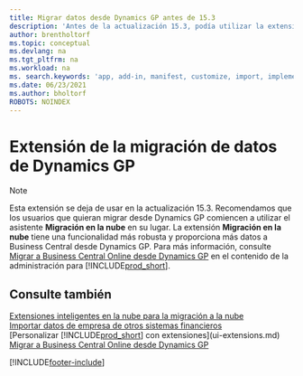 ```yaml
---
title: Migrar datos desde Dynamics GP antes de 15.3
description: 'Antes de la actualización 15.3, podía utilizar la extensión de migración de datos de Dynamics GP para migrar clientes, proveedores, etc. desde Dynamics GP a Business Central.'
author: brentholtorf
ms.topic: conceptual
ms.devlang: na
ms.tgt_pltfrm: na
ms.workload: na
ms. search.keywords: 'app, add-in, manifest, customize, import, implement'
ms.date: 06/23/2021
ms.author: bholtorf
ROBOTS: NOINDEX
---
```

# <a name="the-dynamics-gp-data-migration-extension"></a>Extensión de la migración de datos de Dynamics GP

> [!NOTE]
> Esta extensión se deja de usar en la actualización 15.3. Recomendamos que los usuarios que quieran migrar desde Dynamics GP comiencen a utilizar el asistente **Migración en la nube** en su lugar. La extensión **Migración en la nube** tiene una funcionalidad más robusta y proporciona más datos a Business Central desde Dynamics GP. Para más información, consulte [Migrar a Business Central Online desde Dynamics GP](/dynamics365/business-central/dev-itpro/administration/migrate-dynamics-gp) en el contenido de la administración para [!INCLUDE[prod_short](includes/prod_short.md)].

## <a name="see-also"></a>Consulte también

[Extensiones inteligentes en la nube para la migración a la nube](ui-extensions-data-replication.md)  
[Importar datos de empresa de otros sistemas financieros](across-import-data-configuration-packages.md)  
[Personalizar [!INCLUDE[prod_short](includes/prod_short.md)] con extensiones](ui-extensions.md)  
[Migrar a Business Central Online desde Dynamics GP](/dynamics365/business-central/dev-itpro/administration/migrate-dynamics-gp)  


[!INCLUDE[footer-include](includes/footer-banner.md)]
